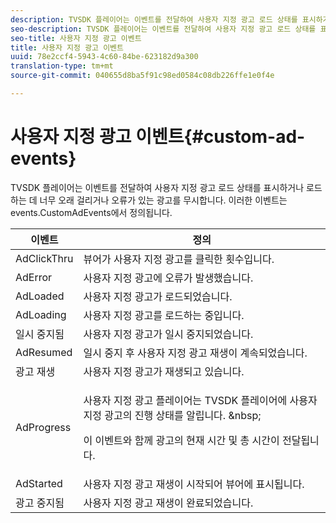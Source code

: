 ```yaml
---
description: TVSDK 플레이어는 이벤트를 전달하여 사용자 지정 광고 로드 상태를 표시하거나 로드하는 데 너무 오래 걸리거나 오류가 있는 광고를 무시합니다. 이러한 이벤트는 events.CustomAdEvents에서 정의됩니다.
seo-description: TVSDK 플레이어는 이벤트를 전달하여 사용자 지정 광고 로드 상태를 표시하거나 로드하는 데 너무 오래 걸리거나 오류가 있는 광고를 무시합니다. 이러한 이벤트는 events.CustomAdEvents에서 정의됩니다.
seo-title: 사용자 지정 광고 이벤트
title: 사용자 지정 광고 이벤트
uuid: 78e2ccf4-5943-4c60-84be-623182d9a300
translation-type: tm+mt
source-git-commit: 040655d8ba5f91c98ed0584c08db226ffe1e0f4e

---
```



# 사용자 지정 광고 이벤트{#custom-ad-events}

TVSDK 플레이어는 이벤트를 전달하여 사용자 지정 광고 로드 상태를 표시하거나 로드하는 데 너무 오래 걸리거나 오류가 있는 광고를 무시합니다. 이러한 이벤트는 events.CustomAdEvents에서 정의됩니다.

<table id="table_718700E0F0B042F882ED131F79E01D4E"> 
 <thead> 
  <tr> 
   <th colname="col1" class="entry"> 이벤트 </th> 
   <th colname="col2" class="entry"> 정의 </th> 
  </tr> 
 </thead>
 <tbody> 
  <tr> 
   <td colname="col1"> <span class="codeph"> AdClickThru </span> </td> 
   <td colname="col2"> 뷰어가 사용자 지정 광고를 클릭한 횟수입니다. </td> 
  </tr> 
  <tr> 
   <td colname="col1"> <span class="codeph"> AdError </span> </td> 
   <td colname="col2"> 사용자 지정 광고에 오류가 발생했습니다. </td> 
  </tr> 
  <tr> 
   <td colname="col1"> <span class="codeph"> AdLoaded </span> </td> 
   <td colname="col2"> 사용자 지정 광고가 로드되었습니다.  </td> 
  </tr> 
  <tr> 
   <td colname="col1"> <span class="codeph"> AdLoading </span> </td> 
   <td colname="col2"> 사용자 지정 광고를 로드하는 중입니다. </td> 
  </tr> 
  <tr> 
   <td colname="col1"> <span class="codeph"> 일시 중지됨 </span> </td> 
   <td colname="col2"> 사용자 지정 광고가 일시 중지되었습니다. </td> 
  </tr> 
  <tr> 
   <td colname="col1"> <span class="codeph"> AdResumed </span> </td> 
   <td colname="col2"> 일시 중지 후 사용자 지정 광고 재생이 계속되었습니다. </td> 
  </tr> 
  <tr> 
   <td colname="col1"> <span class="codeph"> 광고 재생 </span> </td> 
   <td colname="col2"> 사용자 지정 광고가 재생되고 있습니다. </td> 
  </tr> 
  <tr> 
   <td colname="col1"> <span class="codeph"> AdProgress </span> </td> 
   <td colname="col2"> <p>사용자 지정 광고 플레이어는 TVSDK 플레이어에 사용자 지정 광고의 진행 상태를 알립니다. &amp;nbsp; </p> <p>이 <span class="codeph"> 이벤트와 함께 </span> 광고의 현재 시간 및 <span class="codeph"> 총 </span> 시간이 전달됩니다. </p> </td> 
  </tr> 
  <tr> 
   <td colname="col1"> AdStarted </td> 
   <td colname="col2"> 사용자 지정 광고 재생이 시작되어 뷰어에 표시됩니다.  </td> 
  </tr> 
  <tr> 
   <td colname="col1"> 광고 중지됨 </td> 
   <td colname="col2"> 사용자 지정 광고 재생이 완료되었습니다. </td> 
  </tr> 
 </tbody> 
</table>

<!--<a id="section_027774C2A47C453BA9DED61C6F8567C3"></a>-->

